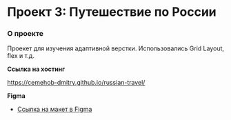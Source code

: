 # Проект 3: Путешествие по России

### О проекте
Проекет для изучения адаптивной верстки. Использовались Grid Layout, flex и т.д.


**Ссылка на хостинг**

https://cemehob-dmitry.github.io/russian-travel/

**Figma**

* [Ссылка на макет в Figma](https://www.figma.com/file/5S2WSbEFL6awjVWJ0NWL8Q/Sprint-3_-Russia-_-desktop-mobile?node-id=28503%3A0)

